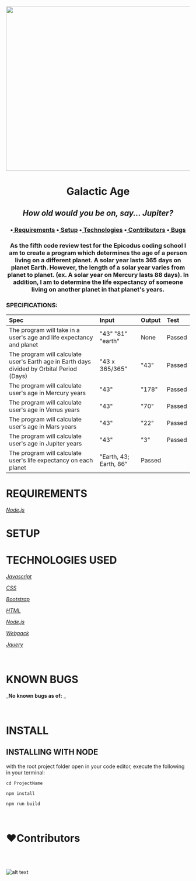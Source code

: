 <h1 align='center'><img width='900' height='450' src='https://www.syfy.com/sites/syfy/files/styles/1200x680/public/solarsystem_diagram.jpg'><br>
  
**<h1 align = 'center'>Galactic Age**


*<h2 align ='center'>How old would you be on, say... Jupiter?*


<h3 align ='center'>•<a href='#requirements'> Requirements</a> •<a href='#setup'> Setup</a> •<a href='#technologies-used'> Technologies</a> •<a href='#❤️contributors'> Contributors</a> •<a href='#known-bugs'> Bugs</a></h3>


<h3 align='center'>As the fifth code review test for the Epicodus coding school I am to create a program which determines the age of a person living on a different planet. A solar year lasts 365 days on planet Earth. However, the length of a solar year varies from planet to planet. (ex. A solar year on Mercury lasts 88 days). In addition, I am to determine the life expectancy of someone living on another planet in that planet's years.</h3>

### SPECIFICATIONS:

| Spec   |     Input     |  Output | Test |
|:----------|:-------------|:------| :------|
| The program will take in a user's age and life expectancy and planet |  "43" "81" "earth" | None | Passed   |
| The program will calculate user's Earth age in Earth days divided by Orbital Period (Days) |  "43 x 365/365" |  "43" |    Passed    |
| The program will calculate user's age in Mercury years | "43" |  "178" |  Passed    |
| The program will calculate user's age in Venus years | "43" |  "70" |  Passed    |
| The program will calculate user's age in Mars years | "43" | "22" |   Passed   |
| The program will calculate user's age in Jupiter years | "43" | "3" |  Passed  |
| The program will calculate user's life expectancy on each planet | "Earth, 43; Earth, 86" | Passed  |

# **REQUIREMENTS**

_[Node.js](https://nodejs.org/en/)_

# **SETUP**

# **TECHNOLOGIES USED**

_[Javascript](https://developer.mozilla.org/en-US/docs/Web/JavaScript)_

_[CSS](https://en.wikipedia.org/wiki/Cascading_Style_Sheets)_

_[Bootstrap](https://getbootstrap.com/)_

_[HTML](https://developer.mozilla.org/en-US/docs/Web/HTML)_

_[Node.js](https://nodejs.org/en/)_

_[Webpack](https://webpack.js.org/)_

_[Jquery](https://jquery.com/)_

<br>

# **KNOWN BUGS**


_**No known bugs as of:** _

<br>

# **INSTALL**

## **INSTALLING WITH NODE**


with the root project folder open in your code editor, execute the following in your terminal:

``cd ProjectName``

``npm install``

``npm run build``

<br>

# **❤️Contributors**

<br>

<br>

![alt text][logo]

[logo]: https://img.shields.io/bower/l/bootstrap 'MIT License'
